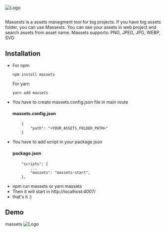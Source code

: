 
![Logo](https://www.linkpicture.com/q/massets_icon.png)


## 

Massests is a assets managment tool for big projects. If you have big assets folder, you can use Massests.
You can see your assets in web project and search assets from asset name. Massets supports: PNG, JPEG, JPG, WEBP, SVG


## Installation

- For npm
    ```
    npm install massets
    ```
    For yarn
    ```
    yarn add massets
    ```
- You have to create massets.config.json file in main route
    #### massets.config.json
    ```http
        {
            "path": "<YOUR_ASSETS_FOLDER_PATH>"
        }
    ```
- You have to add script in your package.json
    #### package.json
    ```
        "scripts": {
            ...
            "massets": "massets-start",
        },
    ```
- npm run massets or yarn massets
- Then it will start in http://localhost:4007/
- that's it :) 

## Demo

massets
![Logo](https://s3.gifyu.com/images/massets.gif)

